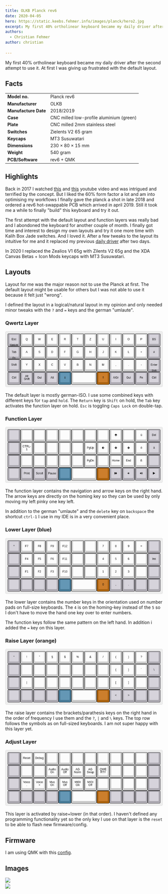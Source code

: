 ```yaml
---
title: OLKB Planck rev6
date: 2020-04-05
hero: https://static.keebs.fehmer.info/images/planck/hero2.jpg
excerpt: My first 40% ortholinear keyboard became my daily driver after the second attempt to use it. At first I was giving up frustrated with the default layout.
authors:
  - Christian Fehmer
author: christian

---
```


My first 40% ortholinear keyboard became my daily driver after the second attempt to use it. At first I was giving up frustrated with the default layout.

## Facts 

| | |
|---------------------|-----------------------------------------------------------------------------------------------|
| **Model no.** | Planck rev6 |
| **Manufacturer** | OLKB |
| **Manufacture Date** | 2018/2019 |
| **Case** | CNC milled low-profile aluminium (green) |
| **Plate** | CNC milled 2mm stainless steel |
| **Switches** | Zielents V2 65 gram |
| **Keycaps** | MT3 Susuwatari |
| **Dimensions** | 230 × 80 × 15 mm |
| **Weight** | 540 gram |
| **PCB/Software** | rev6 + QMK |


## Highlights

Back in 2017 I watched [this](https://www.youtube.com/watch?v=YyoB9rEzOeY) and [this](https://www.youtube.com/watch?v=AKGXZ1ReU54) youtube video and was intrigued and terrified by the concept. But I liked the 60% form factor a lot and am into optimising my workflows I finally gave the planck a shot in late 2018 and ordered a rev6 hot-swappable PCB which arrived in april 2019. Still it took me a while to finally "build" this keyboard and try it out. 

The first attempt with the default layout and function layers was really bad and I abondoned the keyboard for another couple of month. I finally got time and interest to design my own layouts and try it one more time with Kalih Box Jade switches. And I loved it. After a few tweaks to the layout its intuitive for me and it replaced my previous [daily driver](/post/2020-04-04-custom-sixty/) after two days.

In 2020 I replaced the Zealios V1 65g with Zilents V2 65g and the XDA Canvas Betas + Icon Mods keycaps with MT3 Susuwatari.

## Layouts

Layout for me was the major reason not to use the Planck at first. The default layout might be usable for others but I was not able to use it because it felt just "wrong". 

I defined the layout in a logical/natural layout in my opinion and only needed minor tweaks with the `?` and `=` keys and the german "umlaute". 

### Qwertz Layer

<div class="Image__Small">
  <img src="https://github.com/fehmer/qmk_firmware/raw/fehmer/keyboards/planck/keymaps/fehmer/docs/layer-qwertz.png"  />
</div>

The default layer is mostly german-ISO. I use some combined keys with different keys for `tap` and `hold`. The `Return` key is `Shift` on hold, the `Tab` key activates the function layer on hold. `Esc` is toggling `Caps Lock` on double-tap.


### Function Layer

<div class="Image__Small">
  <img src="https://github.com/fehmer/qmk_firmware/raw/fehmer/keyboards/planck/keymaps/fehmer/docs/layer-fn1.png"  />
</div>

The function layer contains the navigation and arrow keys on the right hand. The arrow keys are directly on the homing key so they can be used by only moving my left pinky one key left.

In addition to the german "umlaute" and the `delete` key on `backspace` the shortcut `ctrl-1` I use in my IDE is in a very convenient place.

### Lower Layer (blue)

<div class="Image__Small">
  <img src="https://github.com/fehmer/qmk_firmware/raw/fehmer/keyboards/planck/keymaps/fehmer/docs/layer-lower.png"  />
</div>

The lower layer contains the number keys in the orientation used on number pads on full-size keyboards. The `4` is on the homing-key instead of the `5` so I don't have to move the hand one key over to enter numbers.

The function keys follow the same pattern on the left hand. In addition i added the `=` key on this layer.

### Raise Layer (orange)

<div class="Image__Small">
  <img src="https://github.com/fehmer/qmk_firmware/raw/fehmer/keyboards/planck/keymaps/fehmer/docs/layer-raise.png"  />
</div>

The raise layer contains the brackets/parathesis keys on the right hand in the order of frequency I use them and the `?`, `|` and `\` keys. The top row follows the symbols as on full-sized keyboards. I am not super happy with this layer yet.


### Adjust Layer

<div class="Image__Small">
  <img src="https://github.com/fehmer/qmk_firmware/raw/fehmer/keyboards/planck/keymaps/fehmer/docs/layer-adjust.png"  />
</div>

This layer is activated by raise+lower (in that order). I haven't defined any programming functionality yet so the only key I use on that layer is the `reset` to be able to flash new firmware/config.


## Firmware

I am using QMK with this [config](https://github.com/fehmer/qmk_firmware/tree/fehmer/keyboards/planck/keymaps/fehmer).

## Images


<div class="Image__Large">
  <img src="https://static.keebs.fehmer.info/images/planck/2.jpg"  />
</div>

<div class="Image__Large">
  <img src="https://static.keebs.fehmer.info/images/planck/1.jpg"  />
</div>